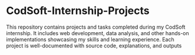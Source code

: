# CodSoft-Internship-Projects
This repository contains projects and tasks completed during my CodSoft internship. It includes web development, data analysis, and other hands-on implementations showcasing my skills and learning experience. Each project is well-documented with source code, explanations, and outputs
